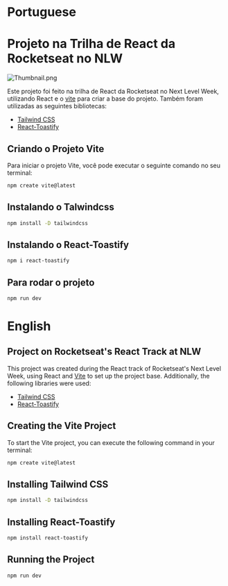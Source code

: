 # Portuguese
# Projeto na Trilha de React da Rocketseat no NLW

![Thumbnail.png](https://i.ibb.co/dW30kvw/Thumbnail.png)

Este projeto foi feito na trilha de React da Rocketseat no Next Level Week, utilizando React e o [vite](https://vitejs.dev/) para criar a base do projeto. Também foram utilizadas as seguintes bibliotecas:

- [Tailwind CSS](https://tailwindcss.com/)
- [React-Toastify](https://www.npmjs.com/package/react-toastify)

## Criando o Projeto Vite

Para iniciar o projeto Vite, você pode executar o seguinte comando no seu terminal:

```bash
npm create vite@latest
```

## Instalando o Talwindcss


```bash
npm install -D tailwindcss
```

## Instalando o React-Toastify


```bash
npm i react-toastify
```

## Para rodar o projeto


```bash
npm run dev
```

# English
## Project on Rocketseat's React Track at NLW

This project was created during the React track of Rocketseat's Next Level Week, using React and [Vite](https://vitejs.dev/) to set up the project base. Additionally, the following libraries were used:

- [Tailwind CSS](https://tailwindcss.com/)
- [React-Toastify](https://www.npmjs.com/package/react-toastify)

## Creating the Vite Project

To start the Vite project, you can execute the following command in your terminal:

```bash
npm create vite@latest
```

## Installing Tailwind CSS


```bash
npm install -D tailwindcss
```

## Installing React-Toastify


```bash
npm install react-toastify
```

## Running the Project


```bash
npm run dev
```
```

